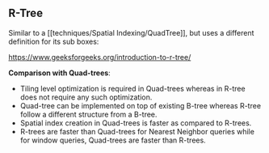 ## R-Tree

Similar to a [[techniques/Spatial Indexing/QuadTree]], but uses a different definition for its sub boxes:

https://www.geeksforgeeks.org/introduction-to-r-tree/

**Comparison with Quad-trees**:

-   Tiling level optimization is required in Quad-trees whereas in R-tree does not require any such optimization.
-   Quad-tree can be implemented on top of existing B-tree whereas R-tree follow a different structure from a B-tree.
-   Spatial index creation in Quad-trees is faster as compared to R-trees.
-   R-trees are faster than Quad-trees for Nearest Neighbor queries while for window queries, Quad-trees are faster than R-trees.

